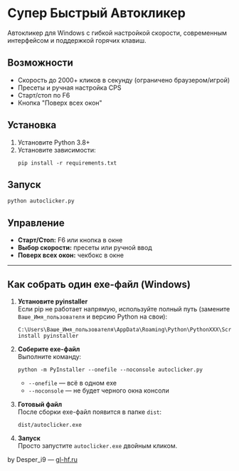 # Супер Быстрый Автокликер

Автокликер для Windows с гибкой настройкой скорости, современным интерфейсом и поддержкой горячих клавиш.

## Возможности
- Скорость до 2000+ кликов в секунду (ограничено браузером/игрой)
- Пресеты и ручная настройка CPS
- Старт/стоп по F6
- Кнопка "Поверх всех окон"

## Установка
1. Установите Python 3.8+
2. Установите зависимости:
   ```
   pip install -r requirements.txt
   ```

## Запуск
```
python autoclicker.py
```

## Управление
- **Старт/Стоп:** F6 или кнопка в окне
- **Выбор скорости:** пресеты или ручной ввод
- **Поверх всех окон:** чекбокс в окне

---

## Как собрать один exe-файл (Windows)

1. **Установите pyinstaller**  
   Если pip не работает напрямую, используйте полный путь (замените `Ваше_Имя_пользователя` и версию Python на свои):
   ```
   C:\Users\Ваше_Имя_пользователя\AppData\Roaming\Python\PythonXXX\Scripts\pip.exe install pyinstaller
   ```

2. **Соберите exe-файл**  
   Выполните команду:
   ```
   python -m PyInstaller --onefile --noconsole autoclicker.py
   ```
   - `--onefile` — всё в одном exe
   - `--noconsole` — не будет черного окна консоли

3. **Готовый файл**  
   После сборки exe-файл появится в папке `dist`:
   ```
   dist/autoclicker.exe
   ```

4. **Запуск**  
   Просто запустите `autoclicker.exe` двойным кликом.

by Desper_i9 — [gl-hf.ru](https://gl-hf.ru) 
